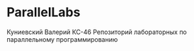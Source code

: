 # ParallelLabs

Куниевский Валерий КС-46
Репозиторий лабораторных по параллельному программированию
